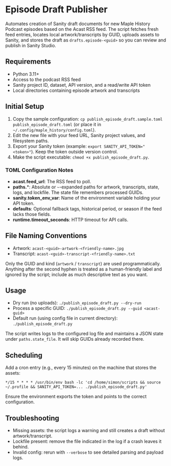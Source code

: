 # Episode Draft Publisher

Automates creation of Sanity draft documents for new Maple History Podcast episodes based on the Acast RSS feed. The script fetches fresh feed entries, locates local artwork/transcripts by GUID, uploads assets to Sanity, and stores the draft as `drafts.episode-<guid>` so you can review and publish in Sanity Studio.

## Requirements
- Python 3.11+
- Access to the podcast RSS feed
- Sanity project ID, dataset, API version, and a read/write API token
- Local directories containing episode artwork and transcripts

## Initial Setup
1. Copy the sample configuration: `cp publish_episode_draft.sample.toml publish_episode_draft.toml` (or place it in `~/.config/maple_history/config.toml`).
2. Edit the new file with your feed URL, Sanity project values, and filesystem paths.
3. Export your Sanity token (example: `export SANITY_API_TOKEN="<token>"`). Keep the token outside version control.
4. Make the script executable: `chmod +x publish_episode_draft.py`.

### TOML Configuration Notes
- **acast.feed_url**: The RSS feed to poll.
- **paths.***: Absolute or `~`-expanded paths for artwork, transcripts, state, logs, and lockfile. The state file remembers processed GUIDs.
- **sanity.token_env_var**: Name of the environment variable holding your API token.
- **defaults**: Optional fallback tags, historical period, or season if the feed lacks those fields.
- **runtime.timeout_seconds**: HTTP timeout for API calls.

## File Naming Conventions
- Artwork: `acast-<guid>-artwork-<friendly-name>.jpg`
- Transcript: `acast-<guid>-transcript-<friendly-name>.txt`

Only the GUID and kind (`artwork` / `transcript`) are used programmatically. Anything after the second hyphen is treated as a human-friendly label and ignored by the script; include as much descriptive text as you want.

## Usage
- Dry run (no uploads): `./publish_episode_draft.py --dry-run`
- Process a specific GUID: `./publish_episode_draft.py --guid <acast-guid>`
- Default run (using config file in current directory): `./publish_episode_draft.py`

The script writes logs to the configured log file and maintains a JSON state under `paths.state_file`. It will skip GUIDs already recorded there.

## Scheduling
Add a cron entry (e.g., every 15 minutes) on the machine that stores the assets:
```
*/15 * * * * /usr/bin/env bash -lc 'cd /home/simon/scripts && source ~/.profile && SANITY_API_TOKEN=... ./publish_episode_draft.py'
```
Ensure the environment exports the token and points to the correct configuration.

## Troubleshooting
- Missing assets: the script logs a warning and still creates a draft without artwork/transcript.
- Lockfile present: remove the file indicated in the log if a crash leaves it behind.
- Invalid config: rerun with `--verbose` to see detailed parsing and payload logs.
